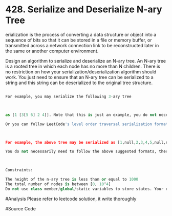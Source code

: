 # 428. Serialize and Deserialize N-ary Tree
erialization is the process of converting a data structure or object into a sequence of bits so that it can be stored in a file or memory buffer, or transmitted across a network connection link to be reconstructed later in the same or another computer environment.

Design an algorithm to serialize and deserialize an N-ary tree. An N-ary tree is a rooted tree in which each node has no more than N children. There is no restriction on how your serialization/deserialization algorithm should work. You just need to ensure that an N-ary tree can be serialized to a string and this string can be deserialized to the original tree structure.

```python

For example, you may serialize the following 3-ary tree



as [1 [3[5 6] 2 4]]. Note that this is just an example, you do not necessarily need to follow this format.

Or you can follow LeetCode's level order traversal serialization format, where each group of children is separated by the null value.



For example, the above tree may be serialized as [1,null,2,3,4,5,null,null,6,7,null,8,null,9,10,null,null,11,null,12,null,13,null,null,14].

You do not necessarily need to follow the above suggested formats, there are many more different formats that work so please be creative and come up with different approaches yourself.

 

Constraints:

The height of the n-ary tree is less than or equal to 1000
The total number of nodes is between [0, 10^4]
Do not use class member/global/static variables to store states. Your encode and decode algorithms should be stateless.
```

#Analysis
Please refer to leetcode solution, it write thoroughly 

#Source Code

